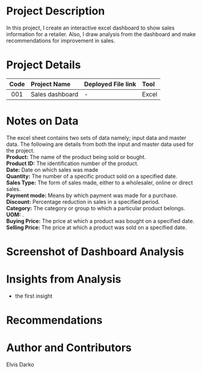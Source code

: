 # Project Description
 In this project, I create an interactive excel dashboard to show sales information for a retailer. Also, I draw analysis from the dashboard and make recommendations for improvement in sales.


# Project Details
| Code  | Project Name  |   Deployed File link | Tool  |
|:-----:|:--------------|:---------------------|:------|
|001    |Sales dashboard|         -            |Excel  | 

# Notes on Data
The excel sheet contains two sets of data namely; input data and master data. The following are details from both the input and master data used for the project.<br />
**Product:** The name of the product being sold or bought.<br />
**Product ID:** The identification number of the product.<br />
**Date:** Date on which sales was made<br />
**Quantity:** The number of a specific product sold on a specified date. <br />
**Sales Type:** The form of sales made, either to a wholesaler, online or direct sales.<br />
**Payment mode:** Means by which payment was made for a purchase.<br /> 
**Discount:** Percentage reduction in sales in a specified period.<br />
**Category:** The category or group to which a particular product belongs.<br />
**UOM:** .<br />
**Buying Price:** The price at which a product was bought on a specified date.<br />
**Selling Price:** The price at which a product was sold on a specified date.<br />

# Screenshot of Dashboard Analysis


# Insights from Analysis

- the first insight

# Recommendations


# Author and Contributors
Elvis Darko

